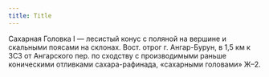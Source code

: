 ```yaml
---
title: Title
---
```


Сахарная Головка I — лесистый конус с поляной на вершине и скальными поясами на
склонах. Вост. отрог г. Ангар-Бурун, в 1,5 км к ЗСЗ от Ангарского пер. по
сходству с производимыми раньше коническими отливками сахара-рафинада,
«сахарными головами» Ж–2.
